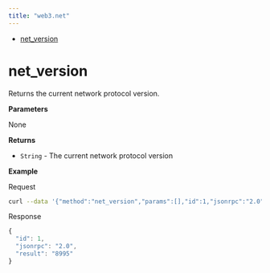 ```yaml
---
title: "web3.net"
---
```


- [net_version](#net_version)

# net_version

Returns the current network protocol version.

**Parameters**

None

**Returns**

- `String` - The current network protocol version

**Example**

Request
```bash
curl --data '{"method":"net_version","params":[],"id":1,"jsonrpc":"2.0"}' -H "Content-Type: application/json" -X POST localhost:8645
```

Response
```js
{
  "id": 1,
  "jsonrpc": "2.0",
  "result": "8995"
}
```
